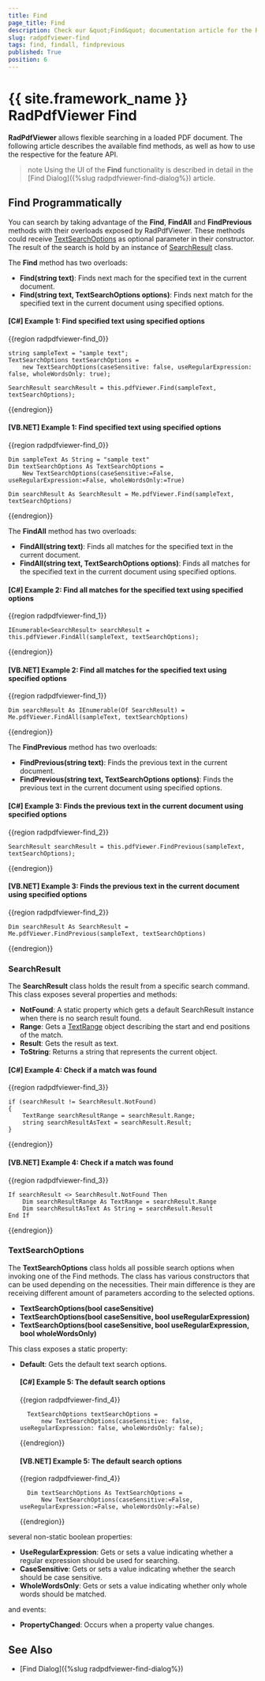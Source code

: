```yaml
---
title: Find
page_title: Find
description: Check our &quot;Find&quot; documentation article for the RadPdfViewer {{ site.framework_name }} control.
slug: radpdfviewer-find
tags: find, findall, findprevious
published: True
position: 6
---
```


# {{ site.framework_name }} RadPdfViewer Find

__RadPdfViewer__ allows flexible searching in a loaded PDF document. The following article describes the available find methods, as well as how to use the respective for the feature API.

>note Using the UI of the **Find** functionality is described in detail in the [Find Dialog]({%slug radpdfviewer-find-dialog%}) article.

## Find Programmatically

You can search by taking advantage of the **Find**, **FindAll** and **FindPrevious** methods with their overloads exposed by RadPdfViewer. These methods could receive  [TextSearchOptions](#textsearchoptions) as optional parameter in their constructor. The result of the search is hold by an instance of [SearchResult](#searchresult) class.

The **Find** method has two overloads:
* **Find(string text)**: Finds next mach for the specified text in the current document.
* **Find(string text, TextSearchOptions options)**: Finds next match for the specified text in the current document using specified options.

#### __[C#] Example 1: Find specified text using specified options__

{{region radpdfviewer-find_0}}

    string sampleText = "sample text";
    TextSearchOptions textSearchOptions = 
        new TextSearchOptions(caseSensitive: false, useRegularExpression: false, wholeWordsOnly: true);

    SearchResult searchResult = this.pdfViewer.Find(sampleText, textSearchOptions);
{{endregion}}

#### __[VB.NET] Example 1: Find specified text using specified options__

{{region radpdfviewer-find_0}}

    Dim sampleText As String = "sample text"
    Dim textSearchOptions As TextSearchOptions = 
        New TextSearchOptions(caseSensitive:=False, useRegularExpression:=False, wholeWordsOnly:=True)
        
    Dim searchResult As SearchResult = Me.pdfViewer.Find(sampleText, textSearchOptions)
{{endregion}}

The **FindAll** method has two overloads:
* **FindAll(string text)**: Finds all matches for the specified text in the current document.
* **FindAll(string text, TextSearchOptions options)**: Finds all matches for the specified text in the current document using specified options.

#### __[C#] Example 2: Find all matches for the specified text using specified options__

{{region radpdfviewer-find_1}}

    IEnumerable<SearchResult> searchResult = this.pdfViewer.FindAll(sampleText, textSearchOptions);
{{endregion}}

#### __[VB.NET] Example 2: Find all matches for the specified text using specified options__

{{region radpdfviewer-find_1}}

    Dim searchResult As IEnumerable(Of SearchResult) = Me.pdfViewer.FindAll(sampleText, textSearchOptions)
{{endregion}}

The **FindPrevious** method has two overloads:
* **FindPrevious(string text)**: Finds the previous text in the current document.
* **FindPrevious(string text, TextSearchOptions options)**: Finds the previous text in the current document using specified options.

#### __[C#] Example 3: Finds the previous text in the current document using specified options__

{{region radpdfviewer-find_2}}

    SearchResult searchResult = this.pdfViewer.FindPrevious(sampleText, textSearchOptions);
{{endregion}}

#### __[VB.NET] Example 3: Finds the previous text in the current document using specified options__

{{region radpdfviewer-find_2}}

    Dim searchResult As SearchResult = Me.pdfViewer.FindPrevious(sampleText, textSearchOptions)
{{endregion}}

### SearchResult

The **SearchResult** class holds the result from a specific search command. This class exposes several properties and methods:
* **NotFound**: A static property which gets a default SearchResult instance when there is no search result found.
* **Range**: Gets a [TextRange](https://docs.telerik.com/devtools/document-processing/api/Telerik.Windows.Documents.Fixed.Text.TextRange.html) object describing the start and end positions of the match.
* **Result**: Gets the result as text.
* **ToString**: Returns a string that represents the current object.

#### __[C#] Example 4: Check if a match was found__

{{region radpdfviewer-find_3}}

    if (searchResult != SearchResult.NotFound)
    {
        TextRange searchResultRange = searchResult.Range;
        string searchResultAsText = searchResult.Result;
    }
{{endregion}}

#### __[VB.NET] Example 4: Check if a match was found__

{{region radpdfviewer-find_3}}

    If searchResult <> SearchResult.NotFound Then
        Dim searchResultRange As TextRange = searchResult.Range
        Dim searchResultAsText As String = searchResult.Result
    End If
{{endregion}}

### TextSearchOptions

The **TextSearchOptions** class holds all possible search options when invoking one of the Find methods. The class has various constructors that can be used depending on the necessities. Their main difference is they are receiving different amount of parameters according to the selected options.
* **TextSearchOptions(bool caseSensitive)**
* **TextSearchOptions(bool caseSensitive, bool useRegularExpression)**
* **TextSearchOptions(bool caseSensitive, bool useRegularExpression, bool wholeWordsOnly)**

This class exposes a static property:
* **Default**: Gets the default text search options.

    #### __[C#] Example 5: The default search options__
    {{region radpdfviewer-find_4}}
    
        TextSearchOptions textSearchOptions = 
            new TextSearchOptions(caseSensitive: false, useRegularExpression: false, wholeWordsOnly: false);
    {{endregion}}
    
    #### __[VB.NET] Example 5: The default search options__
    
    {{region radpdfviewer-find_4}}
    
        Dim textSearchOptions As TextSearchOptions = 
            New TextSearchOptions(caseSensitive:=False, useRegularExpression:=False, wholeWordsOnly:=False)
    {{endregion}}

several non-static boolean properties:
* **UseRegularExpression**: Gets or sets a value indicating whether a regular expression should be used for searching.
* **CaseSensitive**: Gets or sets a value indicating whether the search should be case sensitive.
* **WholeWordsOnly**: Gets or sets a value indicating whether only whole words should be matched.

and events:
* **PropertyChanged**: Occurs when a property value changes.

## See Also

 * [Find Dialog]({%slug radpdfviewer-find-dialog%})
